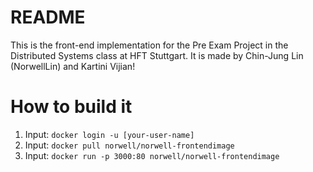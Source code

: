# README
This is the front-end implementation for the Pre Exam Project in the Distributed Systems class at HFT Stuttgart. It is made by Chin-Jung Lin (NorwellLin) and Kartini Vijian!

# How to build it
1. Input: `docker login -u [your-user-name]`
2. Input: `docker pull norwell/norwell-frontendimage` 
3. Input: `docker run -p 3000:80 norwell/norwell-frontendimage`

